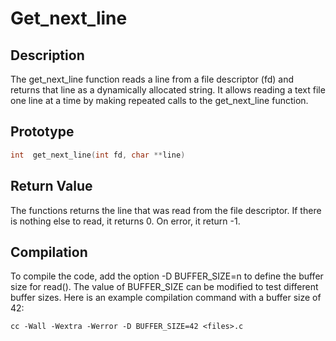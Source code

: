 # Get_next_line
## Description
The get_next_line function reads a line from a file descriptor (fd) and returns that line as a dynamically allocated string. It allows reading a text file one line at a time by making repeated calls to the get_next_line function.
## Prototype
```C
int  get_next_line(int fd, char **line)
```
## Return Value
The functions returns the line that was read from the file descriptor. If there is nothing else to read, it returns 0. On error, it return -1.
## Compilation
To compile the code, add the option -D BUFFER_SIZE=n to define the buffer size for read(). The value of BUFFER_SIZE can be modified to test different buffer sizes. Here is an example compilation command with a buffer size of 42:
```shell
cc -Wall -Wextra -Werror -D BUFFER_SIZE=42 <files>.c
```

